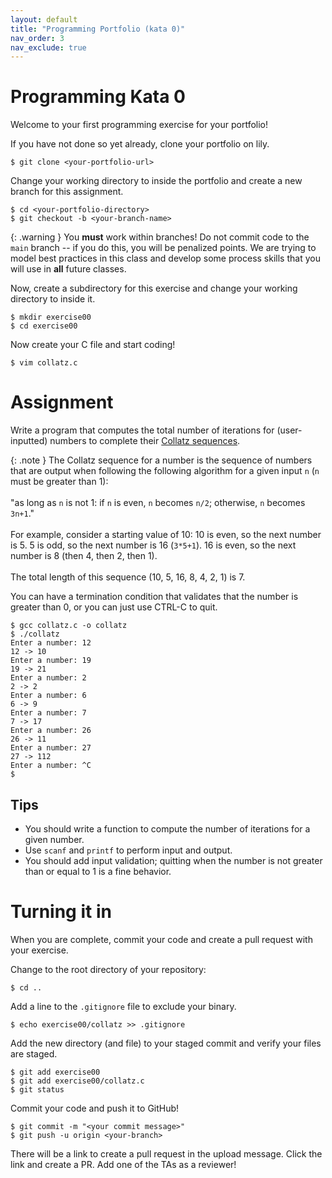 ```yaml
---
layout: default
title: "Programming Portfolio (kata 0)"
nav_order: 3
nav_exclude: true
---
```


# Programming Kata 0

Welcome to your first programming exercise for your portfolio!

If you have not done so yet already, clone your portfolio on lily. 

```
$ git clone <your-portfolio-url>
```

Change your working directory to inside the portfolio and create a new branch
for this assignment.

```
$ cd <your-portfolio-directory>
$ git checkout -b <your-branch-name>
```

{: .warning }
You __must__ work within branches! Do not commit code to the `main` branch -- if
you do this, you will be penalized points. We are trying to model best practices
in this class and develop some process skills that you will use in __all__
future classes.

Now, create a subdirectory for this exercise and change your working directory
to inside it.

```
$ mkdir exercise00
$ cd exercise00
```

Now create your C file and start coding!

```
$ vim collatz.c
```

# Assignment

Write a program that computes the total number of iterations for (user-inputted)
numbers to complete their [Collatz
sequences](https://en.wikipedia.org/wiki/Collatz_conjecture).

{: .note }
The Collatz sequence for a number is the sequence of numbers that are output
when following the following algorithm for a given input `n` (`n` must be
greater than 1):<br/><br/>"as long as `n` is not 1: if `n` is even, `n` becomes `n/2`;
otherwise, `n` becomes `3n+1`."<br/><br/>For example, consider a starting value of
10: 10 is even, so the next number is 5. 5 is odd, so the next number is 16
(`3*5+1`). 16 is even, so the next number is 8 (then 4, then 2, then
1).<br/><br/>The
total length of this sequence (10, 5, 16, 8, 4, 2, 1) is 7.

You can have a termination condition that validates that the number is greater
than 0, or you can just use CTRL-C to quit.

```
$ gcc collatz.c -o collatz
$ ./collatz
Enter a number: 12
12 -> 10
Enter a number: 19
19 -> 21
Enter a number: 2
2 -> 2
Enter a number: 6
6 -> 9
Enter a number: 7
7 -> 17
Enter a number: 26
26 -> 11
Enter a number: 27
27 -> 112
Enter a number: ^C
$
``` 

## Tips

* You should write a function to compute the number of iterations for a given
  number.
* Use `scanf` and `printf` to perform input and output.
* You should add input validation; quitting when the number is not greater than
  or equal to 1 is a fine behavior.

# Turning it in

When you are complete, commit your code and create a pull request with your
exercise. 

Change to the root directory of your repository:

```
$ cd ..                 
```

Add a line to the `.gitignore` file to exclude your binary.

```
$ echo exercise00/collatz >> .gitignore
```

Add the new directory (and file) to your staged commit and verify your files 
are staged.

```
$ git add exercise00   
$ git add exercise00/collatz.c
$ git status
```

Commit your code and push it to GitHub!

```
$ git commit -m "<your commit message>"
$ git push -u origin <your-branch>
```

There will be a link to create a pull request in the upload message. Click the
link and create a PR. Add one of the TAs as a reviewer!
